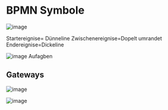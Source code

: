 # BPMN Symbole

![image](https://github.com/JimHefti/M254-Gesch-ftsprozesse-beschreiben/assets/160615771/05bec7dc-ec3c-400b-9733-3ec7c29f8ff5)

Startereignise= Dünneline 
Zwischenereignise=Dopelt umrandet 
Endereignise=Dickeline 


![image](https://github.com/JimHefti/M254-Gesch-ftsprozesse-beschreiben/assets/160615771/48512cd0-5f3a-49ff-8d6d-9c27754fd8eb)
Aufagben 

## Gateways

![image](https://github.com/JimHefti/M254-Gesch-ftsprozesse-beschreiben/assets/160615771/a57b63ba-6fc5-4529-abbf-7b2c949bc7f6)




![image](https://github.com/JimHefti/M254-Gesch-ftsprozesse-beschreiben/assets/160615771/a3b64745-babc-48ce-b6af-29072c213ab6)

